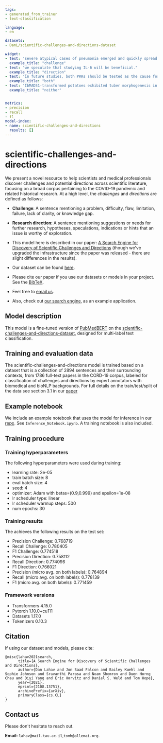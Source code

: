 ```yaml
---
tags:
- generated_from_trainer
- text-classification

language:
- en

datasets:
- DanL/scientific-challenges-and-directions-dataset

widget:
- text: "severe atypical cases of pneumonia emerged and quickly spread worldwide."
  example_title: "challenge"
- text: "we speculate that studying IL-6 will be beneficial."
  example_title: "direction"
- text: "in future studies, both PRRs should be tested as the cause for multiple deaths."
  example_title: "both"
- text: "IbMADS1-transformed potatoes exhibited tuber morphogenesis in the fibrous roots."
  example_title: "neither"


metrics:
- precision
- recall
- f1
model-index:
- name: scientific-challenges-and-directions
  results: []
---
```


# scientific-challenges-and-directions

We present a novel resource to help scientists and medical professionals discover challenges and potential directions across scientific literature, focusing on a broad corpus pertaining to the COVID-19 pandemic and related historical research. At a high level, the _challenges_ and _directions_ are defined as follows:

* **Challenge**: A sentence mentioning a problem, difficulty, flaw, limitation, failure, lack of clarity, or knowledge gap.
* **Research direction**: A sentence mentioning suggestions or needs for further research, hypotheses, speculations, indications or hints that an issue is worthy of exploration.  

* This model here is described in our paper: [A Search Engine for Discovery of Scientific Challenges and Directions](https://arxiv.org/abs/2108.13751) (though we've upgraded the infrastructure since the paper was released - there are slight differences in the results).
* Our dataset can be found [here](https://huggingface.co/datasets/DanL/scientific-challenges-and-directions-dataset).
* Please cite our paper if you use our datasets or models in your project. See the [BibTeX](#citation). 
* Feel free to [email us](#contact-us). 
* Also, check out [our search engine](https://challenges.apps.allenai.org/), as an example application.

## Model description
This model is a fine-tuned version of [PubMedBERT](https://huggingface.co/microsoft/BiomedNLP-PubMedBERT-base-uncased-abstract-fulltext) on the [scientific-challenges-and-directions-dataset](https://huggingface.co/datasets/DanL/scientific-challenges-and-directions-dataset), designed for multi-label text classification.

## Training and evaluation data
The scientific-challenges-and-directions model is trained based on a dataset that is a collection of 2894 sentences and their surrounding contexts, from 1786 full-text papers in the CORD-19 corpus, labeled for classification of challenges and directions by expert annotators with biomedical and bioNLP backgrounds. For full details on the train/test/split of the data see section 3.1 in our [paper](https://arxiv.org/abs/2108.13751)

## Example notebook
We include an example notebook that uses the model for inference in our [repo](https://github.com/Dan-La/scientific-challenges-and-directions). See `Inference_Notebook.ipynb`.
A training notebook is also included.

## Training procedure

### Training hyperparameters

The following hyperparameters were used during training:
- learning rate: 2e-05
- train batch size: 8
- eval batch size: 4
- seed: 4
- optimizer: Adam with betas=(0.9,0.999) and epsilon=1e-08
- lr scheduler type: linear
- lr scheduler warmup steps: 500
- num epochs: 30

### Training results
The achieves the following results on the test set:
- Precision Challenge: 0.768719  
- Recall Challenge: 0.780405  
- F1 Challenge: 0.774518
- Precision Direction: 0.758112  
- Recall Direction: 0.774096  
- F1 Direction: 0.766021
- Precision (micro avg. on both labels): 0.764894  
- Recall (micro avg. on both labels): 0.778139  
- F1 (micro avg. on both labels): 0.771459

### Framework versions

- Transformers 4.15.0
- Pytorch 1.10.0+cu111
- Datasets 1.17.0
- Tokenizers 0.10.3

## Citation

If using our dataset and models, please cite:

```
@misc{lahav2021search,
      title={A Search Engine for Discovery of Scientific Challenges and Directions}, 
      author={Dan Lahav and Jon Saad Falcon and Bailey Kuehl and Sophie Johnson and Sravanthi Parasa and Noam Shomron and Duen Horng Chau and Diyi Yang and Eric Horvitz and Daniel S. Weld and Tom Hope},
      year={2021},
      eprint={2108.13751},
      archivePrefix={arXiv},
      primaryClass={cs.CL}
}
```

## Contact us

Please don't hesitate to reach out.

**Email:** `lahav@mail.tau.ac.il`,`tomh@allenai.org`.
